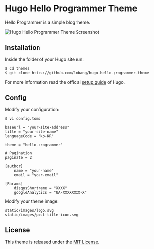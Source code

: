 # Hugo Hello Programmer Theme

Hello Programmer is a simple blog theme.

![Hugo Hello Programmer Theme Screenshot](https://github.com/lubang/hugo-hello-programmer-theme/blob/master/images/screenshot.png)

## Installation

Inside the folder of your Hugo site run:

    $ cd themes
    $ git clone https://github.com/lubang/hugo-hello-programmer-theme

For more information read the official [setup guide](//gohugo.io/overview/installing/) of Hugo.


## Config

Modify your configuration:

    $ vi config.toml

    baseurl = "your-site-address"
    title = "your-site-name"
    languageCode = "ko-KR"

    theme = "hello-programmer"

    # Pagination
    paginate = 2

    [author]
        name = "your-name"
        email = "your-email"

    [Params]
        disqusShortname = "XXXX"
        googleAnalytics = "UA-XXXXXXXX-X"

Modify your theme image:

    static/images/logo.svg
    static/images/post-title-icon.svg


## License

This theme is released under the [MIT License](//github.com/lubang/hugo-hello-programmer-theme/blob/master/LICENSE.md).
